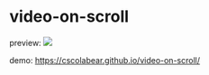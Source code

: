 # video-on-scroll

preview:
![](https://user-images.githubusercontent.com/4863629/80168483-8c082280-8615-11ea-98f0-d16f8f201fd3.gif)


demo:
https://cscolabear.github.io/video-on-scroll/
